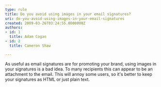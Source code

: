 ```yaml
---
type: rule
title: Do you avoid using images in your email signatures?
uri: do-you-avoid-using-images-in-your-email-signatures
created: 2009-03-26T03:24:55.0000000Z
authors:
- id: 1
  title: Adam Cogan
- id: 2
  title: Cameron Shaw

---
```




<span class='intro'> As useful as email signatures are for promoting your brand, using images in your signatures is a bad idea. To many recipients this can appear to be an attachment to the email. This will annoy some users, so it's better to keep your signatures as HTML or just plain text.
 </span>




